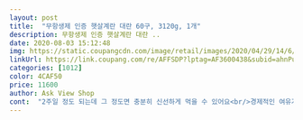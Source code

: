 ```yaml
---
layout: post 
title:  "무항생제 인증 햇살계란 대란 60구, 3120g, 1개" 
description: 무항생제 인증 햇살계란 대란 ..
date: 2020-08-03 15:12:48 
img: https://static.coupangcdn.com/image/retail/images/2020/04/29/14/6/99ec698f-6ae6-426f-b86a-c182687eada6.jpg 
linkUrl: https://link.coupang.com/re/AFFSDP?lptag=AF3600438&subid=ahnPublicAsk&pageKey=1523814666&itemId=2614682133&vendorItemId=70605740120&traceid=V0-113-0cc2242e29f434a5 
categories: [1012] 
color: 4CAF50 
price: 11600 
author: Ask View Shop 
cont:  "2주일 정도 되는데 그 정도면 충분히 신선하게 먹을 수 있어요<br/>경제적인 여유가 되시는 분은 꼭 계란 만큼은 유정란<br/>계란 후라이 해보면 노란자가 오뚯해서 신선한 계란 이라는걸 알수 있어요<br/>계란 흰자만 먹겄다고 해서 2판을 구매했어요<br/>계란은 모든 음식에 두루두루 잘 사용하고 있어요<br/>고등학교 딸 아이가 공부할때 간식으로 딱 좋은 것 같습니다 그냥 계란 삶아서 소금에 살짝 찍어 먹는 걸 좋아해요 그래서 다이어트에 조금이라도 도움이 되는 것 같습니다<br/>노른자  주변에 있는 흰자도 살아 있다는걸 알수 있어요<br/>대란 아님  딱 찜질방 구운계란크기임  소란임<br/>동거인 남편이 헬스짐에서 운동하고 있는데<br/>동네 마트에서 사온 것 보다 훨씬 저렴한 가격으로 구입할 수 있어서 정말 좋아요<br/>또는 무항생제  동물 복지 계란을 추천합니다<br/>무항생제 계란 이라 믿고 구매했어요<br/>신선도 좋음<br/>싱싱한 계란 입니다<br/>씻어나온 느낌  밴들맨들  노른자 색깔이 연함.<br/><br/>앞으로도 계속 쿠팡에서 계란은 구매 하게될 것 같습니다<br/>유통기한이 넉넉해서 좋아요<br/>저는 쿠팡브랜드 무항생제보다 여기것이 더 신선하드라구요<br/>저는 팽이버섯에 계란 물 풀어서 부쳐서 먹는걸 넘 좋아해요  계란은 완전 식품이고 맛도 좋고 영양가가 풍부해서 모든 식사 때마다 먹는데 이왕이면 무항생제 계란 먹으면 건강에 좀더 효과가 있어요<br/>집 앞으로 편하게 배송도 받아서 좋아요<br/>쿠팡에서 프레시 상품은 너무 일찍 품절이 되는 것 빼고는 정말 만족스럽습니다<br/>" 
---
```

